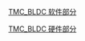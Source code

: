 [TMC_BLDC 软件部分](https://github.com/Sandman6z/TMC_BLDC)

[TMC_BLDC 硬件部分](https://github.com/Sandman6z/TMC_BLDC_Hardware)

